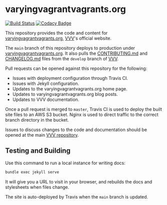 # varyingvagrantvagrants.org

[![Build Status](https://travis-ci.org/Varying-Vagrant-Vagrants/varyingvagrantvagrants.org.svg?branch=master)](https://travis-ci.org/Varying-Vagrant-Vagrants/varyingvagrantvagrants.org) [![Codacy Badge](https://api.codacy.com/project/badge/Grade/84e6230107ec4970af18a9d43b418a60)](https://www.codacy.com/gh/Varying-Vagrant-Vagrants/varyingvagrantvagrants.org?utm_source=github.com&amp;utm_medium=referral&amp;utm_content=Varying-Vagrant-Vagrants/varyingvagrantvagrants.org&amp;utm_campaign=Badge_Grade)

This repository provides the code and content for [varyingvagrantvagrants.org](https://varyingvagrantvagrants.org), [VVV](https://github.com/Varying-Vagrant-Vagrants/vvv)'s official website.

The `main` branch of this repository deploys to production under [varyingvagrantvagrants.org](https://varyingvagrantvagrants.org). It also pulls the [CONTRIBUTING.md](https://github.com/Varying-Vagrant-Vagrants/VVV/blob/develop/.github/CONTRIBUTING.md) and [CHANGELOG.md](https://github.com/Varying-Vagrant-Vagrants/VVV/blob/develop/CHANGELOG.md) files from the `develop` branch of [VVV](https://github.com/Varying-Vagrant-Vagrants/VVV).

Pull requests can be opened against this repository for the following:

* Issues with deployment configuration through Travis CI.
* Issues with Jekyll configuration.
* Updates to the varyingvagrantvagrants.org home page.
* Updates to varyingvagrantvagrants.org blog posts.
* Updates to VVV documentation.

Once a pull request is merged to `master`, Travis CI is used to deploy the built site files to an AWS S3 bucket. Nginx is used to direct traffic to the correct branch directory in the bucket.

Issues to discuss changes to the code and documentation should be opened at the main [VVV repository](https://github.com/Varying-Vagrant-Vagrants/vvv).

## Testing and Building

Use this command to run a local instance for writing docs:

```sh
bundle exec jekyll serve
```

It will give you a URL to visit in your browser, and rebuilds the docs and stylesheets when files change.

The site is auto-deployed by Travis when the `main` branch is updated.
